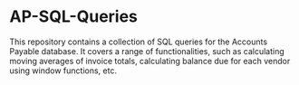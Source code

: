 # AP-SQL-Queries
This repository contains a collection of SQL queries for the Accounts Payable database. It covers a range of functionalities, such as calculating moving averages of invoice totals, calculating balance due for each vendor using window functions, etc.
